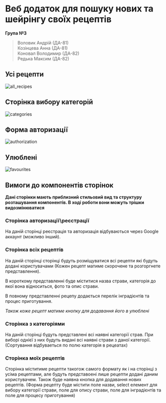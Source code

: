 # Веб додаток для пошуку нових та шейрінгу своїх рецептів

**Група №3**  
> Воловик Андрій (ДА-81)  
> Козінцева Анна (ДА-81)  
> Коновал Володимир (ДА-82)  
> Редька Максим (ДА-82)

## Усі рецепти
![all_recipes](https://user-images.githubusercontent.com/79270764/120524344-a2b7a600-c3df-11eb-9fc5-806306a605a9.png)

## Сторінка вибору категорій
![categories](https://user-images.githubusercontent.com/79270764/120524472-c37ffb80-c3df-11eb-88ac-a7959347e095.png)


## Форма авторизації
![authorization](https://user-images.githubusercontent.com/79270764/120524561-dc88ac80-c3df-11eb-808c-343dc55889da.png)


## Улюблені
![favourites](https://user-images.githubusercontent.com/79270764/120524675-fcb86b80-c3df-11eb-9322-98763f92481c.png)


## Вимоги до компонентів сторінок
**Дані сторінки мають приблизний стильовий вид та структуру розташування компонентів. В ході роботи вони можуть трішки видозмінюватися**

### Сторінка авторизації\реєстрації

На даній сторінці реєстрація та авторизація відбуваються через Google аккаунт (можливо інший).

### Сторінка всіх рецептів

На даній сторінці сторінці будуть розміщуватися всі рецепти які будуть додані користувачами (Кожен рецепт матиме скорочене та розгоргнете представлення).

В короткому представленні буде міститися назва страви, категорія до якої вона відноситься, фото та опиc страви.

В повному представленні рецепу додається перелік інградієнтів та процес приготування.

_Також коже рецепт матиме кнопку для додавання його в улюблені_

### Сторінка з категоріями

На даній сторінці будуть представлені всі наявні категорії страв. При виборі однієї з них будуть видані всі наявні страви з даної категорії.
(Сортування відбуваеться по полю категорія в рецеатах)

### Сторінка моїх рецептів

Сторінка міститиме рецепти такогож самого формату як і на сторінці з усіма рецептами, але будуть представоені лише рецепти додані даним користувачем.
Також буде наявна кнопка для додавання нових рецептів. (Форма рецепту буде містити поле назви, select елемент для вибору категорії страви, поле для опису страви, поле для інградієнтів та поле для процесу приготування)

